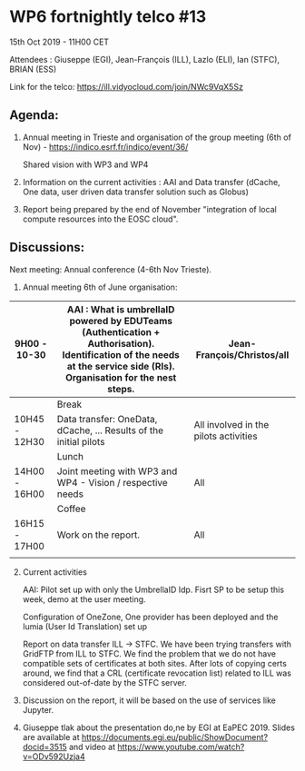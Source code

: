 #  WP6 fortnightly telco #13

15th Oct 2019 - 11H00 CET

Attendees :   Giuseppe (EGI), Jean-François (ILL), Lazlo (ELI), Ian (STFC), BRIAN (ESS)

Link for the telco: https://ill.vidyocloud.com/join/NWc9VqX5Sz


## Agenda:

1. Annual meeting in Trieste and organisation of the group meeting (6th of Nov) - https://indico.esrf.fr/indico/event/36/

   Shared vision with WP3 and WP4

2. Information on the current activities : AAI and Data transfer (dCache, One data, user driven data transfer solution such as Globus)

3. Report being prepared by the end of November "integration of local compute resources into the EOSC cloud".

## Discussions:

Next meeting: Annual conference (4-6th Nov Trieste).



1.  Annual meeting 6th of June organisation:

   | 9H00 - 10-30  | AAI : What is umbrellaID powered by EDUTeams (Authentication + Authorisation). Identification of the needs at the service side (RIs).  Organisation for the nest steps. | Jean-François/Christos/all            |
   | ------------- | ------------------------------------------------------------ | ------------------------------------- |
   |               | Break                                                        |                                       |
   | 10H45 - 12H30 | Data transfer: OneData, dCache, ... Results of the initial pilots | All involved in the pilots activities |
   |               | Lunch                                                        |                                       |
   | 14H00 - 16H00 | Joint meeting with WP3 and WP4 - Vision / respective needs   | All                                   |
   |               | Coffee                                                       |                                       |
   | 16H15 - 17H00 | Work on the report.                                          | All                                   |
   |               |                                                              |                                       |

   

2. Current activities

   AAI: Pilot set up with only the UmbrellaID Idp. Fisrt SP to be setup this week, demo at the user meeting.

   Configuration of OneZone, One provider has been deployed and the lumia (User Id Translation) set up

   Report on data transfer ILL -> STFC. We have been trying transfers with GridFTP from ILL to STFC. We find the problem that we do not have compatible sets of certificates at both sites. After lots of copying certs around, we find that a CRL (certificate revocation list) related to ILL was considered out-of-date by the STFC server.

3.  Discussion on the report, it will be based on the use of services like Jupyter.

4. Giuseppe tlak about the presentation do,ne by EGI at EaPEC 2019. Slides are available at https://documents.egi.eu/public/ShowDocument?docid=3515 and video at https://www.youtube.com/watch?v=ODv592Uzja4